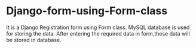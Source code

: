 # Django-form-using-Form-class
It is a Django Registration form using Form class.
MySQL database is used for storing the data.
After entering the required data in form,these data will be stored in database.

